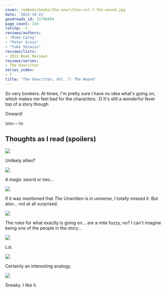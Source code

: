 ```yaml
---
cover: /embeds/books/the-unwritten-vol-7-the-wound.jpg
date: '2022-10-21'
goodreads_id: 15798404
page_count: 144
rating: -1
reviews/authors:
- "Mike Carey"
- "Peter Gross"
- "Yuko Shimizu"
reviews/lists:
- 2022 Book Reviews
reviews/series:
- The Unwritten
series_index:
- 7
title: 'The Unwritten, Vol. 7: The Wound'
---
```

So very bonkers. At times, I'm pretty sure I have no idea what's going on, which makes me feel bad for the characters. :D It's still a wonderful fever top of a story though. 

Onward!

<!--more-->\n\n---\n

## Thoughts as I read (spoilers)

![](/embeds/books/attachments/unwritten-7-abd825.png)

Unlikely allies?

![](/embeds/books/attachments/unwritten-7-e3e184.png)

A magic sword or two...

![](/embeds/books/attachments/unwritten-7-97d81e.png)

If it was mentioned that *The Unwritten* is in universe, I totally missed it. But also... not at all surprised. 

![](/embeds/books/attachments/unwritten-7-e0ea58.png)

The rules for what exactly is going on... are a mite fuzzy, no? I can't imagine being one of the people in the story...

![](/embeds/books/attachments/unwritten-7-0f5608.png)

Lol. 

![](/embeds/books/attachments/unwritten-7-7dfd3d.png)

Certainly an interesting analogy. 

![](/embeds/books/attachments/unwritten-7-cb15ba.png)

Sneaky. I like it. 


